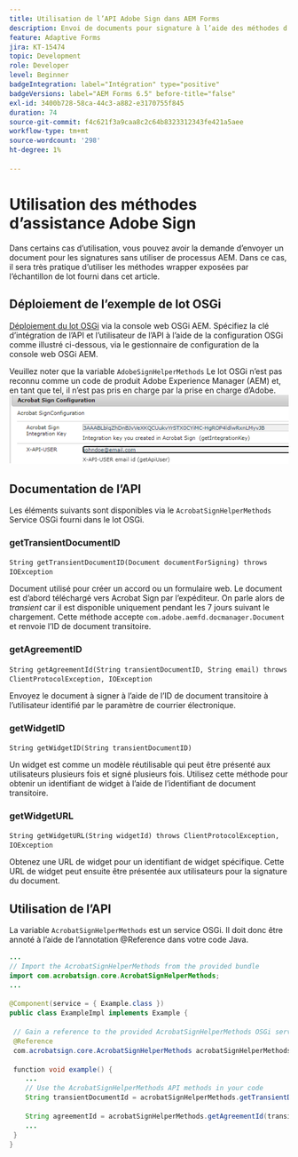 ```yaml
---
title: Utilisation de l’API Adobe Sign dans AEM Forms
description: Envoi de documents pour signature à l’aide des méthodes d’assistance Adobe Sign
feature: Adaptive Forms
jira: KT-15474
topic: Development
role: Developer
level: Beginner
badgeIntegration: label="Intégration" type="positive"
badgeVersions: label="AEM Forms 6.5" before-title="false"
exl-id: 3400b728-58ca-44c3-a882-e3170755f845
duration: 74
source-git-commit: f4c621f3a9caa8c2c64b8323312343fe421a5aee
workflow-type: tm+mt
source-wordcount: '298'
ht-degree: 1%

---
```


# Utilisation des méthodes d’assistance Adobe Sign

Dans certains cas d’utilisation, vous pouvez avoir la demande d’envoyer un document pour les signatures sans utiliser de processus AEM. Dans ce cas, il sera très pratique d’utiliser les méthodes wrapper exposées par l’échantillon de lot fourni dans cet article.

## Déploiement de l’exemple de lot OSGi

[Déploiement du lot OSGi](assets/AdobeSignHelperMethods.core-1.0.0-SNAPSHOT.jar) via la console web OSGi AEM. Spécifiez la clé d’intégration de l’API et l’utilisateur de l’API à l’aide de la configuration OSGi comme illustré ci-dessous, via le gestionnaire de configuration de la console web OSGi AEM.

 Veuillez noter que la variable `AdobeSignHelperMethods` Le lot OSGi n’est pas reconnu comme un code de produit Adobe Experience Manager (AEM) et, en tant que tel, il n’est pas pris en charge par la prise en charge d’Adobe.
![sign-configuration](assets/sign-configuration.png)


## Documentation de l’API

Les éléments suivants sont disponibles via le `AcrobatSignHelperMethods` Service OSGi fourni dans le lot OSGi.

### getTransientDocumentID

`String getTransientDocumentID(Document documentForSigning) throws IOException`


Document utilisé pour créer un accord ou un formulaire web. Le document est d’abord téléchargé vers Acrobat Sign par l’expéditeur. On parle alors de _transient_ car il est disponible uniquement pendant les 7 jours suivant le chargement. Cette méthode accepte `com.adobe.aemfd.docmanager.Document` et renvoie l’ID de document transitoire.

### getAgreementID

`String getAgreementId(String transientDocumentID, String email) throws ClientProtocolException, IOException`

Envoyez le document à signer à l’aide de l’ID de document transitoire à l’utilisateur identifié par le paramètre de courrier électronique.

### getWidgetID

`String getWidgetID(String transientDocumentID)`

Un widget est comme un modèle réutilisable qui peut être présenté aux utilisateurs plusieurs fois et signé plusieurs fois. Utilisez cette méthode pour obtenir un identifiant de widget à l’aide de l’identifiant de document transitoire.

### getWidgetURL

`String getWidgetURL(String widgetId) throws ClientProtocolException, IOException`

Obtenez une URL de widget pour un identifiant de widget spécifique. Cette URL de widget peut ensuite être présentée aux utilisateurs pour la signature du document.

## Utilisation de l’API

La variable `AcrobatSignHelperMethods` est un service OSGi. Il doit donc être annoté à l’aide de l’annotation @Reference dans votre code Java.

```java
...
// Import the AcrobatSignHelperMethods from the provided bundle
import com.acrobatsign.core.AcrobatSignHelperMethods;
...

@Component(service = { Example.class })
public class ExampleImpl implements Example {

 // Gain a reference to the provided AcrobatSignHelperMethods OSGi service
 @Reference
 com.acrobatsign.core.AcrobatSignHelperMethods acrobatSignHelperMethods;

 function void example() { 
    ...
    // Use the AcrobatSignHelperMethods API methods in your code
    String transientDocumentId = acrobatSignHelperMethods.getTransientDocumentID(documentForSigning);

    String agreementId = acrobatSignHelperMethods.getAgreementId(transientDocumentID, "johndoe@example.com");
    ...
 }
}
```
